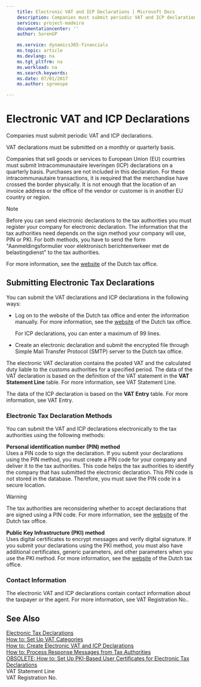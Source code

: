 ```yaml
---
    title: Electronic VAT and ICP Declarations | Microsoft Docs
    description: Companies must submit periodic VAT and ICP declarations.
    services: project-madeira
    documentationcenter: ''
    author: SorenGP

    ms.service: dynamics365-financials
    ms.topic: article
    ms.devlang: na
    ms.tgt_pltfrm: na
    ms.workload: na
    ms.search.keywords:
    ms.date: 07/01/2017
    ms.author: sgroespe

---
```

# Electronic VAT and ICP Declarations
Companies must submit periodic VAT and ICP declarations.  
  
 VAT declarations must be submitted on a monthly or quarterly basis.  
  
 Companies that sell goods or services to European Union (EU) countries must submit Intracommunautaire leveringen (ICP) declarations on a quarterly basis. Purchases are not included in this declaration. For these intracommunautaire transactions, it is required that the merchandise have crossed the border physically. It is not enough that the location of an invoice address or the office of the vendor or customer is in another EU country or region.  
  
> [!NOTE]  
>  Before you can send electronic declarations to the tax authorities you must register your company for electronic declaration. The information that the tax authorities need depends on the sign method your company will use, PIN or PKI. For both methods, you have to send the form "Aanmeldingsformulier voor elektronisch berichtenverkeer met de belastingdienst" to the tax authorities.  
>   
>  For more information, see the [website](http://go.microsoft.com/fwlink/?LinkID=223151) of the Dutch tax office.  
  
## Submitting Electronic Tax Declarations  
 You can submit the VAT declarations and ICP declarations in the following ways:  
  
-   Log on to the website of the Dutch tax office and enter the information manually. For more information, see the [website](http://go.microsoft.com/fwlink/?LinkID=223151) of the Dutch tax office.  
  
     For ICP declarations, you can enter a maximum of 99 lines.  
  
-   Create an electronic declaration and submit the encrypted file through Simple Mail Transfer Protocol (SMTP) server to the Dutch tax office.  
  
 The electronic VAT declaration contains the posted VAT and the calculated duty liable to the customs authorities for a specified period. The data of the VAT declaration is based on the definition of the VAT statement in the **VAT Statement Line** table. For more information, see VAT Statement Line.  
  
 The data of the ICP declaration is based on the **VAT Entry** table. For more information, see VAT Entry.  
  
### Electronic Tax Declaration Methods  
 You can submit the VAT and ICP declarations electronically to the tax authorities using the following methods:  
  
 **Personal identification number (PIN) method**  
 Uses a PIN code to sign the declaration. If you submit your declarations using the PIN method, you must create a PIN code for your company and deliver it to the tax authorities. This code helps the tax authorities to identify the company that has submitted the electronic declaration. This PIN code is not stored in the database. Therefore, you must save the PIN code in a secure location.  
  
> [!WARNING]  
>  The tax authorities are reconsidering whether to accept declarations that are signed using a PIN code. For more information, see the [website](http://go.microsoft.com/fwlink/?LinkID=223151) of the Dutch tax office.  
  
 **Public Key Infrastructure (PKI) method**  
 Uses digital certificates to encrypt messages and verify digital signature. If you submit your declarations using the PKI method, you must also have additional certificates, generic parameters, and other parameters when you use the PKI method. For more information, see the [website](http://go.microsoft.com/fwlink/?LinkID=223151) of the Dutch tax office.  
  
### Contact Information  
 The electronic VAT and ICP declarations contain contact information about the taxpayer or the agent. For more information, see VAT Registration No..  
  
## See Also  
 [Electronic Tax Declarations](electronic-tax-declarations.md)   
 [How to: Set Up VAT Categories](how-to-set-up-vat-categories.md)   
 [How to: Create Electronic VAT and ICP Declarations](how-to-create-electronic-vat-and-icp-declarations.md)   
 [How to: Process Response Messages from Tax Authorities](how-to-process-response-messages-from-tax-authorities.md)   
 [OBSOLETE: How to: Set Up PKI-Based User Certificates for Electronic Tax Declarations](OBSOLETE:%20How%20to:%20Set%20Up%20PKI-Based%20User%20Certificates%20for%20Electronic%20Tax%20Declarations.md)   
 VAT Statement Line   
 VAT Registration No.
